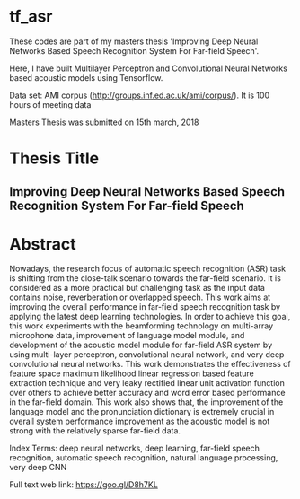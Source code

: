 # tf_asr

These codes are part of my masters thesis 'Improving Deep Neural Networks Based Speech Recognition System For Far-field Speech'.

Here, I have built Multilayer Perceptron and Convolutional Neural Networks based acoustic models using Tensorflow.

Data set: AMI corpus (http://groups.inf.ed.ac.uk/ami/corpus/). It is 100 hours of meeting data

Masters Thesis was submitted on 15th march, 2018

# Thesis Title
## Improving Deep Neural Networks Based Speech Recognition System For Far-field Speech

# Abstract

Nowadays, the research focus of automatic speech recognition (ASR)
task is shifting from the close-talk scenario towards the far-field scenario. It is considered as a more practical but challenging task as the
input data contains noise, reverberation or overlapped speech. This
work aims at improving the overall performance in far-field speech
recognition task by applying the latest deep learning technologies. In
order to achieve this goal, this work experiments with the beamforming technology on multi-array microphone data, improvement of language model module, and development of the acoustic model module
for far-field ASR system by using multi-layer perceptron, convolutional
neural network, and very deep convolutional neural networks. This
work demonstrates the effectiveness of feature space maximum likelihood linear regression based feature extraction technique and very
leaky rectified linear unit activation function over others to achieve
better accuracy and word error based performance in the far-field domain. This work also shows that, the improvement of the language
model and the pronunciation dictionary is extremely crucial in overall
system performance improvement as the acoustic model is not strong
with the relatively sparse far-field data.

Index Terms: deep neural networks, deep learning, far-field speech recognition, automatic speech recognition, natural language processing, very deep CNN

Full text web link: https://goo.gl/D8h7KL
